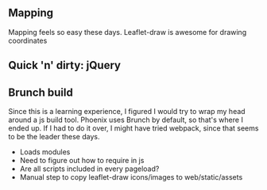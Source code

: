 ## Mapping


Mapping feels so easy these days. Leaflet-draw is awesome for drawing coordinates

## Quick 'n' dirty: jQuery

## Brunch build

Since this is a learning experience, I figured I would try to wrap my head around a js build tool. Phoenix uses Brunch by default, so that's where I ended up.
If I had to do it over, I might have tried webpack, since that seems to be the leader these days.

- Loads modules
- Need to figure out how to require in js
- Are all scripts included in every pageload?
- Manual step to copy leaflet-draw icons/images to web/static/assets

